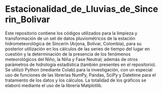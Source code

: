 # Estacionalidad_de_Lluvias_de_Sincerin_Bolivar

Este repositorio contiene los códigos utilizados para la limpieza y transformación de un set de datos pluviométricos de la estación hidrometeorológica de Sincerín (Arjona, Bolívar, Colombia), para su posterior utilización en los cálculos de las series de tiempo del lugar en cuestión y la determinación de la presencia de los fenómenos meteorológicos del Niño, la Niña y Fase Neutral; además de otros parámetros de hidrología estadística (también presentes en el repositorio). Se utilizó Python (mediante Colab) para la investigación, con un especial uso de funciones de las librerías NumPy, Pandas, SciPy y Datetime para el tratamiento de los datos y los cálculos. La totalidad de los gráficos se elaboró mediante el uso de la librería Matplotlib.
